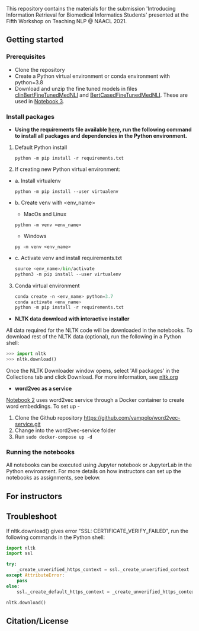 This repository contains the materials for the submission 'Introducing Information Retrieval for Biomedical Informatics Students' presented at the Fifth Workshop on Teaching NLP @ NAACL 2021.  

## Getting started

### Prerequisites
* Clone the repository
* Create a Python virtual environment or conda environment with python=3.8
* Download and unzip the fine tuned models in files [clinBertFineTunedMedNLI](https://pitt-my.sharepoint.com/:u:/g/personal/rdb20_pitt_edu/ERtr_i2399RAsCayQ1WBfj8BXqs66w3fiHQ67xvG6k_aSw) and [BertCasedFineTunedMedNLI](https://pitt-my.sharepoint.com/:u:/g/personal/rdb20_pitt_edu/ETgDk3QZimNKv3SW5eTWTfIBmDkn_f3LzMUhwHVa4KElsw). These are used in [Notebook 3](https://github.com/dbmi-pitt/bioinf_teachingNLP/blob/master/notebooks/Information%20Retrieval%20-%20NLP%20Part%20III%20BERT.ipynb).

### Install packages
* **Using the requirements file available [here](https://github.com/dbmi-pitt/bioinf_teachingNLP/blob/master/requirements.txt), run the following command to install all packages and dependencies in the Python environment.**

1. Default Python install 

    ```python -m pip install -r requirements.txt```

2. If creating new Python virtual environment:

* a. Install virtualenv

    ```python -m pip install --user virtualenv```

* b. Create venv with <env_name>
    * MacOs and Linux

    ```python -m venv <env_name>```
        
    * Windows

    ```py -m venv <env_name>```

* c. Activate venv and install requirements.txt

    ```python
    source <env_name>/bin/activate
    python3 -m pip install --user virtualenv
    ```

3. Conda virtual environment

    ```python
    conda create -n <env_name> python=3.7
    conda activate <env_name>
    python -m pip install -r requirements.txt
    ```

* **NLTK data download with interactive installer**

All data required for the NLTK code will be downloaded in the notebooks. To download rest of the NLTK data (optional), run the following in a Python shell:

```python
>>> import nltk
>>> nltk.download()
```
Once the NLTK Downloader window opens, select 'All packages' in the Collections tab and click Download. For more information, see [nltk.org](https://www.nltk.org/data.html)

* **word2vec as a service**

[Notebook 2](https://github.com/dbmi-pitt/bioinf_teachingNLP/blob/master/notebooks/Information%20Retrieval%20-%20NLP%20Part%20II%20Word%20Embedding.ipynb) uses word2vec service through a Docker container to create word embeddings. To set up -

1. Clone the Github repository https://github.com/vampolo/word2vec-service.git 
2. Change into the word2vec-service folder 
3. Run ```sudo docker-compose up -d```

### Running the notebooks
All notebooks can be executed using Jupyter notebook or JupyterLab in the Python environment. For more details on how instructors can set up the notebooks as assignments, see below.

## For instructors

## Troubleshoot

If nltk.download() gives error "SSL: CERTIFICATE_VERIFY_FAILED", run the following commands in the Python shell:
```python
import nltk
import ssl

try:
    _create_unverified_https_context = ssl._create_unverified_context
except AttributeError:
    pass
else:
    ssl._create_default_https_context = _create_unverified_https_context

nltk.download()
```

## Citation/License
